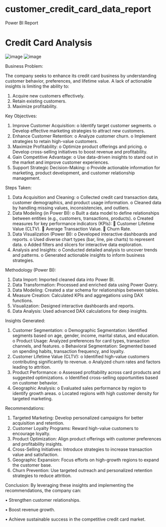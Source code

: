 # customer_credit_card_data_report
Power BI Report

# Credit Card Analysis
![image](https://github.com/user-attachments/assets/c622671e-0327-4264-9449-b8c080a7c07c)
![image](https://github.com/user-attachments/assets/566c478d-00fb-49b7-9d6f-a83b75db7377)

Business Problem:

The company seeks to enhance its credit card business by understanding customer behavior, preferences, and lifetime value. A lack of actionable insights is limiting the ability to:
1.	Acquire new customers effectively.
2.	Retain existing customers.
3.	Maximize profitability.


Key Objectives:

1.	Improve Customer Acquisition: 
o	Identify target customer segments.
o	Develop effective marketing strategies to attract new customers.
2.	Enhance Customer Retention: 
o	Analyze customer churn.
o	Implement strategies to retain high-value customers.
3.	Maximize Profitability: 
o	Optimize product offerings and pricing.
o	Develop cross-selling initiatives to boost revenue and profitability.
4.	Gain Competitive Advantage: 
o	Use data-driven insights to stand out in the market and improve customer experiences.
5.	Support Strategic Decision-Making: 
o	Provide actionable information for marketing, product development, and customer relationship management.


Steps Taken:

1.	Data Acquisition and Cleaning:
o	Collected credit card transaction data, customer demographics, and product usage information.
o	Cleaned data by handling missing values, inconsistencies, and outliers.
2.	Data Modeling (in Power BI):
o	Built a data model to define relationships between entities (e.g., customers, transactions, products).
o	Created measures for key performance indicators (KPIs): 
	Customer Lifetime Value (CLTV).
	Average Transaction Value.
	Churn Rate.
3.	Data Visualization (Power BI):
o	Developed interactive dashboards and reports.
o	Used diverse chart types (bar, line, pie charts) to represent data.
o	Added filters and slicers for interactive data exploration.
4.	Analysis and Insights:
o	Conducted detailed analysis to uncover trends and patterns.
o	Generated actionable insights to inform business strategies.

Methodology (Power BI):

1.	Data Import: Imported cleaned data into Power BI.
2.	Data Transformation: Processed and enriched data using Power Query.
3.	Data Modeling: Created a star schema for relationships between tables.
4.	Measure Creation: Calculated KPIs and aggregations using DAX functions.
5.	Visualization: Designed interactive dashboards and reports.
6.	Data Analysis: Used advanced DAX calculations for deep insights.
   
Insights Generated:

1.	Customer Segmentation:
o	Demographic Segmentation: Identified segments based on age, gender, income, marital status, and education.
o	Product Usage: Analyzed preferences for card types, transaction channels, and features.
o	Behavioral Segmentation: Segmented based on spending habits, transaction frequency, and loyalty.
2.	Customer Lifetime Value (CLTV):
o	Identified high-value customers contributing significantly to revenue.
o	Analyzed churn rates and factors leading to attrition.
3.	Product Performance:
o	Assessed profitability across card products and suggested optimizations.
o	Identified cross-selling opportunities based on customer behavior.
4.	Geographic Analysis:
o	Evaluated sales performance by region to identify growth areas.
o	Located regions with high customer density for targeted marketing.




Recommendations:
1.	Targeted Marketing: Develop personalized campaigns for better acquisition and retention.
2.	Customer Loyalty Programs: Reward high-value customers to encourage loyalty.
3.	Product Optimization: Align product offerings with customer preferences and profitability insights.
4.	Cross-Selling Initiatives: Introduce strategies to increase transaction value and satisfaction.
5.	Geographic Expansion: Focus efforts on high-growth regions to expand the customer base.
6.	Churn Prevention: Use targeted outreach and personalized retention strategies to reduce attrition.


Conclusion:
By leveraging these insights and implementing the recommendations, the company can:

•	Strengthen customer relationships.

•	Boost revenue growth.

•	Achieve sustainable success in the competitive credit card market.


